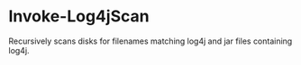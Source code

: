 # Invoke-Log4jScan
Recursively scans disks for filenames matching log4j and jar files containing log4j.
